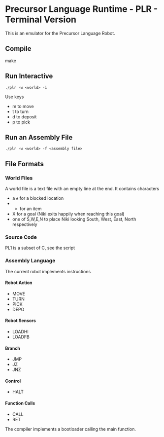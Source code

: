 # Precursor Language Runtime - PLR - Terminal Version

This is an emulator for the Precursor Language Robot.

## Compile

make

## Run Interactive
```
./plr -w <world> -i
```

Use keys
- m to move
- t to turn
- d to deposit
- p to pick



## Run an Assembly File
```
./plr -w <world> -f <assembly file>
```
## File Formats

### World Files

A world file is a text file with an empty line at the end. It contains characters
- a `#` for a blocked location
- * for an item
- X for a goal (Niki exits happily when reaching this goal)
- one of S,W,E,N to place Niki looking South, West, East, North respectively

### Source Code

PL1 is a subset of C, see the script

### Assembly Language

The current robot implements instructions
#### Robot Action
- MOVE
- TURN
- PICK
- DEPO
#### Robot Sensors
- LOADHI
- LOADFB
#### Branch
- JMP
- JZ
- JNZ
#### Control
- HALT
#### Function Calls
- CALL
- RET

The compiler implements a bootloader calling the main function.
